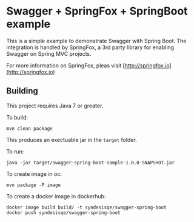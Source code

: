 # Swagger + SpringFox + SpringBoot example

This is a simple example to demonstrate Swagger with Spring Boot.  The integration
is handled by SpringFox, a 3rd party library for enabling Swagger on Spring MVC projects.

For more information on SpringFox, pleas visit [http://springfox.io](http://springfox.io)

## Building

This project requires Java 7 or greater.

To build:

```
mvn clean package
```

This produces an exectuable jar in the `target` folder.

To run:

```
java -jar target/swagger-spring-boot-sample-1.0.0-SNAPSHOT.jar
```

To create image in oc:

```
mvn package -P image
```

To create a docker image in dockerhub:
```
docker image build build/ -t syndesisqe/swagger-spring-boot
docker push syndesisqe/swagger-spring-boot
```
